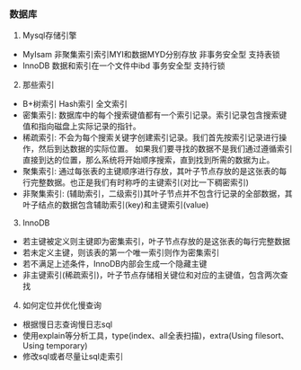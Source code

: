### 数据库
1. Mysql存储引擎
- MyIsam  非聚集索引索引MYI和数据MYD分别存放  非事务安全型  支持表锁 
- InnoDB  数据和索引在一个文件中ibd       事务安全型    支持行锁

2. 那些索引
- B+树索引 Hash索引 全文索引
- 密集索引: 数据库中的每个搜索键值都有一个索引记录。索引记录包含搜索键值和指向磁盘上实际记录的指针。
- 稀疏索引: 不会为每个搜索关键字创建索引记录。我们首先按索引记录进行操作，然后到达数据的实际位置。
           如果我们要寻找的数据不是我们通过遵循索引直接到达的位置，那么系统将开始顺序搜索，直到找到所需的数据为止。
- 聚集索引: 通过每张表的主键顺序进行存放，其叶子节点存放的是这张表的每行完整数据。也正是我们有时称呼的主键索引(对比一下稠密索引)
- 非聚集索引: (辅助索引，二级索引)其叶子节点并不包含行记录的全部数据，其叶子结点的数据包含辅助索引(key)和主键索引(value)

3. InnoDB
- 若主键被定义则主键即为密集索引，叶子节点存放的是这张表的每行完整数据
- 若未定义主键，则该表的第一个唯一索引则作为密集索引
- 若不满足上述条件，InnoDB内部会生成一个隐藏主键
- 非主键索引(稀疏索引)，叶子节点存储相关键位和对应的主键值，包含两次查找
 
4. 如何定位并优化慢查询
- 根据慢日志查询慢日志sql
- 使用explain等分析工具，type(index、all全表扫描)，extra(Using filesort、Using temporary)
- 修改sql或者尽量让sql走索引 